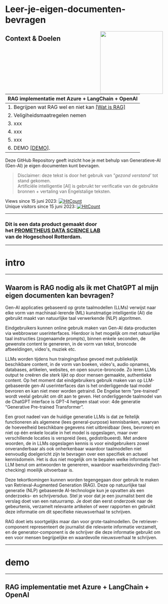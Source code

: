 
# Leer-je-eigen-documenten-bevragen


<!--
LEER RAG IMPLEMENTEREN MET LangChain + Azure + Python + JupyterNotebook + GitHub
-->

<img align="right" width="200" height="200" src="https://avatars.githubusercontent.com/u/115706761?s=400&u=7c6cae892816e172b0b7eef99f2d32adb948c6ad&v=4">

## Context & Doelen



| RAG implementatie met Azure + LangChain + OpenAI |
|-----|
| 1. Begrijpen wat RAG wel en niet kan [[Wat is RAG]](#intro) 
| 2. Veligiheidsmaatregelen nemen 
| 3. xxx
| 4. xxx
| 5. xxx
| 6. DEMO [[DEMO]](#demo).



Deze GitHub Repository geeft inzicht hoe je met behulp van  Generatieve-AI (Gen-AI) je eigen documenten kunt bevragen.



>Disclaimer: deze tekst is door het gebruik van *"gezond verstand'* tot stand gekomen. <br> Artificiële intelligentie [AI] is gebruikt ter verificatie van de gebruikte bronnen + vertaling van Engelstalige teksten.




  Views since 15 juni 2023: [![HitCount](https://hits.dwyl.com/robvdw/HR-DATA-FABRIC/Leer-je-eigen-documenten-bevragen-met-generatieve-AI.svg?style=flat-square)](http://hits.dwyl.com/robvdw/HR-DATA-FABRIC/Leer-je-eigen-documenten-bevragen-met-generatieve-AI)
  <br>
  Unique visitors since 15 juni 2023: [![HitCount](https://hits.dwyl.com/robvdw/HR-DATA-FABRIC/Leer-je-eigen-documenten-bevragen-met-generatieve-AI.svg?style=flat-square&show=unique)](http://hits.dwyl.com/robvdw/HR-DATA-FABRIC/Leer-je-eigen-documenten-bevragen-met-generatieve-AI)

*****
### Dit is een data product gemaakt door <br> het [PROMETHEUS DATA SCIENCE LAB](https://github.com/HR-DATA-FABRIC/PROMETHEUS) <br> van de Hogeschool Rotterdam.

*****







# intro
***********
## Waarom is RAG nodig als ik met ChatGPT al mijn eigen documenten kan bevragen?

Gen-AI  applicaties gebaseerd op grote taalmodellen (LLMs) verwijst naar elke vorm van machinaal-lerende (ML) kunstmatige intelligentie (AI) die gebruikt maakt van natuurlijke taal verwerkende (NLP) algoritmen. 

Eindgebruikers  kunnen  online gebruik  maken van Gen-AI data-producten via webbrowser userinterfaces.  Hierdoor is het mogelijk om met natuurlijke taal instructies (zogenaamde prompts), binnen enkele seconden, de gewenste content te genereren, in de vorm van  tekst, broncode afbeeldingen, video's, muziek etc.

LLMs worden tijdens hun traingingsfase gevoed met publiekelijk beschikbare content, in de vorm van boeken, video's, audio opnames, databases, artikelen, websites, en open source-broncode. Zo leren LLMs output te creëren die sterk lijkt op door mensen gemaakte, authentieke content. Op het moment dat eindgebruikers gebruik maken van op LLM-gebaseerde gen-AI userinterfaces dan is het onderliggende taal model bevroren en kan niet meer worden getraind.  De Engelse term “pre-trained” wordt veelal gebruikt om dit aan te geven. Het onderliggende taalmodel van de ChatGPT interface is GPT-4 hetgeen staat voor: 4de generatie “Generative Pre-trained Transformer”.

Een groot nadeel van de huidige generatie LLMs is dat ze feitelijk functioneren als algemene (lees general-purpose) kennisbanken, waarvan de hoeveelheid beschikbare gegevens niet uitbreidbaar (lees, bevroren) en niet op één enkele locatie in het model is opgeslagen, maar over verschillende locaties is verspreid (lees, gedistribueerd).
Met andere woorden, de in LLMs opgeslagen kennis is voor eindgebruikers zowel onveranderbaar als ook  onherkenbaar waardoor taalmodellen niet eenvoudig doelgericht zijn te bevragen over een specifiek en actueel kennisdomein. Het is dus  niet mogelijk om te bepalen welke informatie het LLM  benut om antwoorden te genereren, waardoor waarheidsvinding (fact-checking) moeilijk uitvoerbaar is.

Deze tekortkomingen kunnen worden tegengegaan door gebruik te maken van Retrieval-Augmented Generation (RAG). Deze op natuurlijke taal generatie (NLP) gebaseerde AI-technologie kun je opvatten als een onderzoeks- en schrijversduo. Stel je voor dat je een journalist bent die verslag doet van  een natuurramp. Je doet dan eerst onderzoek naar de gebeurtenis, verzamelt relevante artikelen of weer rapporten en gebruikt deze informatie om dit specifieke nieuwsverhaal te schrijven.

RAG doet iets soortgelijks maar dan voor grote-taalmodellen. De retriever-component representeert de journalist die relevante informatie verzamelt, en de generator-component is de schrijver die deze informatie gebruikt om een voor mensen begrijpelijke en waardevolle nieuwsverhaal te schrijven.

***********


# demo
***********
## RAG implementatie met Azure + LangChain + OpenAI